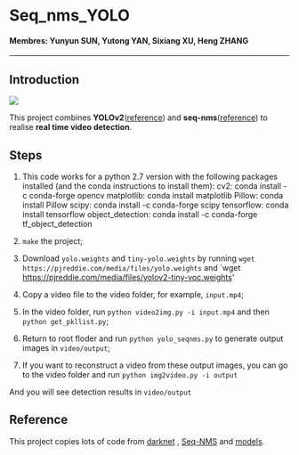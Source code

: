 # Seq_nms_YOLO

#### Membres: Yunyun SUN, Yutong YAN, Sixiang XU, Heng ZHANG

---

## Introduction

![](img/index.jpg) 

This project combines **YOLOv2**([reference](https://arxiv.org/abs/1506.02640)) and **seq-nms**([reference](https://arxiv.org/abs/1602.08465)) to realise **real time video detection**.

## Steps
1. This code works for a python 2.7 version with the following packages installed (and the conda instructions to install them):
          cv2: conda install -c conda-forge opencv
          matplotlib: conda install matplotlib
          Pillow: conda install Pillow
          scipy: conda install -c conda-forge scipy
          tensorflow: conda install tensorflow
          object_detection: conda install -c conda-forge tf_object_detection
          
2. `make` the project;

3. Download `yolo.weights` and `tiny-yolo.weights` by running `wget https://pjreddie.com/media/files/yolo.weights` and `wget https://pjreddie.com/media/files/yolov2-tiny-voc.weights'

4. Copy a video file to the video folder, for example, `input.mp4`;

1. In the video folder, run `python video2img.py -i input.mp4` and then `python get_pkllist.py`;

1. Return to root floder and run `python yolo_seqnms.py` to generate output images in `video/output`;
1. If you want to reconstruct a video from these output images, you can go to the video folder and run `python img2video.py -i output`

And you will see detection results in `video/output`

## Reference

This project copies lots of code from [darknet](https://github.com/pjreddie/darknet) , [Seq-NMS](https://github.com/lrghust/Seq-NMS) and  [models](https://github.com/tensorflow/models).
